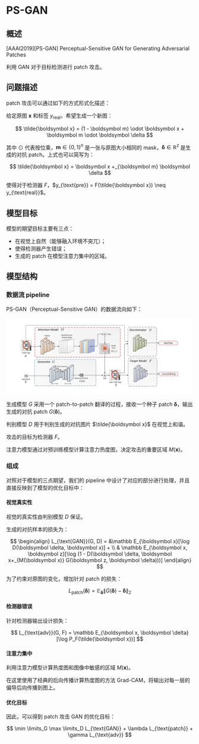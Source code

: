# PS-GAN

## 概述

[AAAI2019][PS-GAN] Perceptual-Sensitive GAN for Generating Adversarial Patches

利用 GAN 对于目标检测进行 patch 攻击。


## 问题描述

patch 攻击可以通过如下的方式形式化描述：

给定原图 $\boldsymbol x$ 和标签 $y_{\text{real}}$，希望生成一个新图：

$$
\tilde{\boldsymbol x} = (1 - \boldsymbol m) \odot \boldsymbol x + \boldsymbol m \odot \boldsymbol \delta
$$

其中 $\odot$ 代表按位乘，$\boldsymbol m \in \{0, 1\}^n$ 是一张与原图大小相同的 mask，$\boldsymbol \delta \in \mathbb{R}^z$ 是生成的对抗 patch。上式也可以简写为：

$$
\tilde{\boldsymbol x} = \boldsymbol x +_{\boldsymbol m} \boldsymbol \delta
$$

使得对于检测器 $F$，$y_{\text{pre}} = F(\tilde{\boldsymbol x}) \neq y_{\text{real}}$。

## 模型目标

模型的期望目标主要有三点：

- 在视觉上自然（能够融入环境不突兀）；
- 使得检测器产生错误；
- 生成的 patch 在模型注意力集中的区域。


## 模型结构

### 数据流 pipeline

PS-GAN（Perceptual-Sensitive GAN）的数据流向如下：

![](./img/ps-gan.png)

生成模型 $G$ 采用一个 patch-to-patch 翻译的过程，接收一个种子 patch $\boldsymbol \delta$，输出生成的对抗 patch $G(\boldsymbol \delta)$。

判别模型 $D$ 用于判别生成的对抗图片 $\tilde{\boldsymbol x}$ 在视觉上和谐。

攻击的目标为检测器 $F$。

注意力模型通过对预训练模型计算注意力热度图，决定攻击的重要区域 $M(\boldsymbol x)$。


### 组成

对照对于模型的三点期望，我们的 pipeline 中设计了对应的部分进行处理，并且直接反映到了模型的优化目标中：

#### 视觉真实性

视觉的真实性由判别模型 $D$ 保证。

生成的对抗样本的损失为：

$$
\begin{align}
L_{\text{GAN}}(G, D) = 
&\mathbb E_{\boldsymbol x}[\log D(\boldsymbol \delta, \boldsymbol x)] + \\
& \mathbb E_{\boldsymbol x, \boldsymbol z}[\log (1 - D(\boldsymbol \delta, \boldsymbol x+_{M(\boldsymbol x)} G(\boldsymbol z, \boldsymbol \delta)))]
\end{align}
$$

为了约束对原图的变化，增加针对 patch 的损失：

$$
L_{\text{patch}}(\boldsymbol \delta) = \mathbb E_{\boldsymbol \delta} \lVert G(\boldsymbol \delta) - \boldsymbol \delta \rVert_2
$$

#### 检测器错误

针对检测器输出设计损失：

$$
L_{\text{adv}}(G, F) = \mathbb E_{\boldsymbol x, \boldsymbol \delta} [\log P_F(\tilde{\boldsymbol x})]
$$

#### 注意力集中

利用注意力模型计算热度图和图像中敏感的区域 $M(\boldsymbol x)$。

在这里使用了经典的后向传播计算热度图的方法 Grad-CAM，将输出对每一层的偏导后向传播到图上。

#### 优化目标

因此，可以得到 patch 攻击 GAN 的优化目标：

$$
\min \limits_G \max \limits_D L_{\text{GAN}} + \lambda L_{\text{patch}} + \gamma L_{\text{adv}}
$$